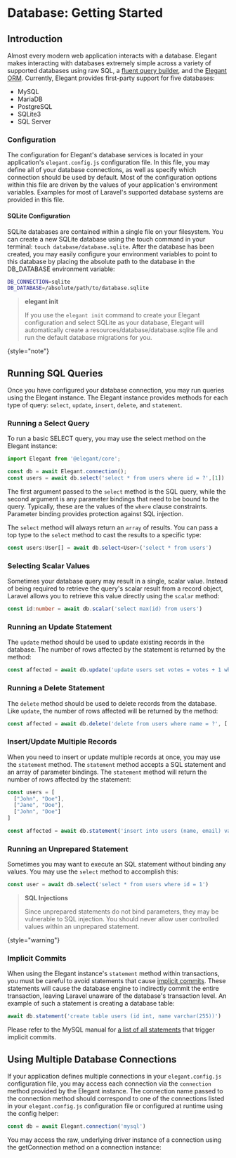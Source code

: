 # Database: Getting Started
<show-structure depth="3"/>

## Introduction

Almost every modern web application interacts with a database. Elegant makes interacting with databases extremely simple across a variety of supported databases using raw SQL, a [fluent query builder](Query-Builder.md), and the [Elegant ORM](Elegant-Getting-Started.md). Currently, Elegant provides first-party support for five databases:

* MySQL
* MariaDB
* PostgreSQL
* SQLite3
* SQL Server

### Configuration

The configuration for Elegant's database services is located in your application's `elegant.config.js` configuration file. In this file, you may define all of your database connections, as well as specify which connection should be used by default. Most of the configuration options within this file are driven by the values of your application's environment variables. Examples for most of Laravel's supported database systems are provided in this file.

#### SQLite Configuration

SQLite databases are contained within a single file on your filesystem. You can create a new SQLite database using the touch command in your terminal: `touch database/database.sqlite`. After the database has been created, you may easily configure your environment variables to point to this database by placing the absolute path to the database in the DB_DATABASE environment variable:

```bash
DB_CONNECTION=sqlite
DB_DATABASE=/absolute/path/to/database.sqlite
```

> **elegant init**
>
> If you use the `elegant init` command to create your Elegant configuration and select SQLite as your database, Elegant will automatically create a resources/database/database.sqlite file and run the default database migrations for you.
>
{style="note"}

## Running SQL Queries

Once you have configured your database connection, you may run queries using the Elegant instance. The Elegant instance provides methods for each type of query: `select`, `update`, `insert`, `delete`, and `statement`.

### Running a Select Query

To run a basic SELECT query, you may use the select method on the Elegant instance:

```typescript
import Elegant from '@elegant/core';

const db = await Elegant.connection();
const users = await db.select('select * from users where id = ?',[1])

```

The first argument passed to the `select` method is the SQL query, while the second argument is any parameter bindings that need to be bound to the query. Typically, these are the values of the `where` clause constraints. Parameter binding provides protection against SQL injection.

The `select` method will always return an `array` of results. You can pass a top type to the `select` method to cast the results to a specific type:

```typescript
const users:User[] = await db.select<User>('select * from users')
```

### Selecting Scalar Values

Sometimes your database query may result in a single, scalar value. Instead of being required to retrieve the query's scalar result from a record object, Laravel allows you to retrieve this value directly using the `scalar` method:

```typescript
const id:number = await db.scalar('select max(id) from users')
```

### Running an Update Statement

The `update` method should be used to update existing records in the database. The number of rows affected by the statement is returned by the method:

```typescript
const affected = await db.update('update users set votes = votes + 1 where name = ?', ['John'])
```

### Running a Delete Statement

The `delete` method should be used to delete records from the database. Like `update`, the number of rows affected will be returned by the method:

```typescript
const affected = await db.delete('delete from users where name = ?', ['John'])
```

### Insert/Update Multiple Records
When you need to insert or update multiple records at once, you may use the `statement` method. The `statement` method accepts a SQL statement and an array of parameter bindings. The `statement` method will return the number of rows affected by the statement:

```typescript
const users = [
  ["John", "Doe"],
  ["Jane", "Doe"],
  ["John", "Doe"]
]

const affected = await db.statement('insert into users (name, email) values (?, ?)', users)
```

### Running an Unprepared Statement

Sometimes you may want to execute an SQL statement without binding any values. You may use the `select` method to accomplish this:

```typescript
const user = await db.select('select * from users where id = 1')
```
> **SQL Injections**
>
> Since unprepared statements do not bind parameters, they may be vulnerable to SQL injection. You should never allow user controlled values within an unprepared statement.
>
{style="warning"}

### Implicit Commits

When using the Elegant instance's `statement` method within transactions, you must be careful to avoid statements that cause [implicit commits](https://dev.mysql.com/doc/refman/8.0/en/implicit-commit.html). These statements will cause the database engine to indirectly commit the entire transaction, leaving Laravel unaware of the database's transaction level. An example of such a statement is creating a database table:

```typescript
await db.statement('create table users (id int, name varchar(255))')
```
Please refer to the MySQL manual for [a list of all statements](https://dev.mysql.com/doc/refman/8.0/en/implicit-commit.html) that trigger implicit commits.

## Using Multiple Database Connections

If your application defines multiple connections in your `elegant.config.js` configuration file, you may access each connection via the `connection` method provided by the Elegant instance. The connection name passed to the connection method should correspond to one of the connections listed in your `elegant.config.js` configuration file or configured at runtime using the config helper:

```typescript
const db = await Elegant.connection('mysql')
```

You may access the raw, underlying driver instance of a connection using the getConnection method on a connection instance:
